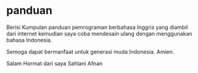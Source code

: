 # panduan

Berisi Kumpulan panduan pemrograman berbahasa Inggris yang diambil dari internet kemudian saya coba mendesain ulang dengan menggunakan bahasa Indonesia.

Semoga dapat bermanfaat untuk generasi muda Indonesia. Amien.

Salam Hormat dari saya Sahlani Afnan
